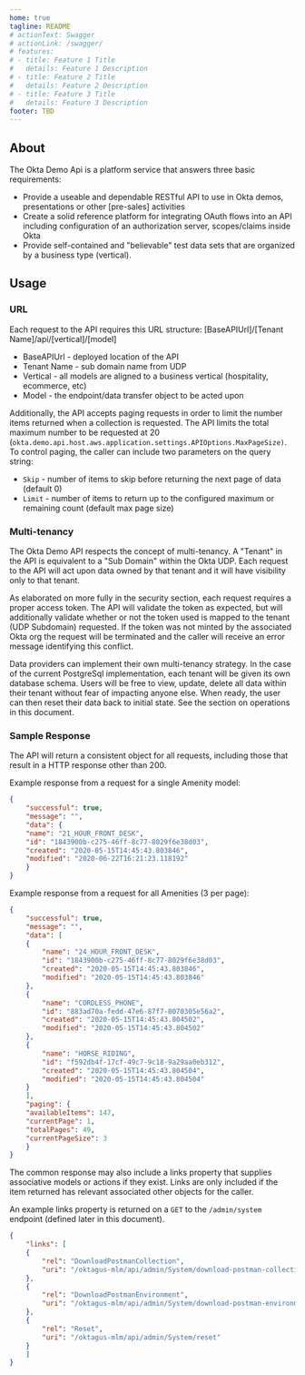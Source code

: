 ```yaml
---
home: true
tagline: README
# actionText: Swagger
# actionLink: /swagger/
# features:
# - title: Feature 1 Title
#   details: Feature 1 Description
# - title: Feature 2 Title
#   details: Feature 2 Description
# - title: Feature 3 Title
#   details: Feature 3 Description
footer: TBD
---
```


## About
The Okta Demo Api is a platform service that answers three basic requirements:

* Provide a useable and dependable RESTful API to use in Okta demos, presentations or other [pre-sales] activities
* Create a solid reference platform for integrating OAuth flows into an API including configuration of an authorization server, scopes/claims inside Okta
* Provide self-contained and "believable" test data sets that are organized by a business type (vertical).

## Usage
### URL
Each request to the API requires this URL structure:
[BaseAPIUrl]/[Tenant Name]/api/[vertical]/[model]
* BaseAPIUrl - deployed location of the API
* Tenant Name - sub domain name from UDP
* Vertical - all models are aligned to a business vertical (hospitality, ecommerce, etc)
* Model - the endpoint/data transfer object to be acted upon

Additionally, the API accepts paging requests in order to limit the number items returned when a collection is requested.  The API limits the total maximum number to be requested at 20 (`okta.demo.api.host.aws.application.settings.APIOptions.MaxPageSize)`.  To control paging, the caller can include two parameters on the query string:
* `Skip` - number of items to skip before returning the next page of data (default 0)
* `Limit` - number of items to return up to the configured maximum or remaining count (default max page size)
### Multi-tenancy
The Okta Demo API respects the concept of multi-tenancy.   A "Tenant" in the API is equivalent to a "Sub Domain" within the Okta UDP.   Each request to the API will act upon data owned by that tenant and it will have visibility only to that tenant.   

As elaborated on more fully in the security section, each request requires a proper access token.   The API will validate the token as expected, but will additionally validate whether or not the token used is mapped to the tenant (UDP Subdomain) requested.   If the token was not minted by the associated Okta org the request will be terminated and the caller will receive an error message identifying this conflict.

Data providers can implement their own multi-tenancy strategy.   In the case of the current PostgreSql implementation, each tenant will be given its own database schema.   Users will be free to view, update, delete all data within their tenant without fear of impacting anyone else.   When ready, the user can then reset their data back to initial state.  See the section on operations in this document.

### Sample Response
The API will return a consistent object for all requests, including those that result in a HTTP response other than 200.

Example response from a request for a single Amenity model:
```json
{
    "successful": true,
    "message": "",
    "data": {
    "name": "21_HOUR_FRONT_DESK",
    "id": "1843900b-c275-46ff-8c77-8029f6e38d03",
    "created": "2020-05-15T14:45:43.803846",
    "modified": "2020-06-22T16:21:23.118192"
    }
}
```
Example response from a request for all Amenities (3 per page):
```json
{
    "successful": true,
    "message": "",
    "data": [
    {
        "name": "24_HOUR_FRONT_DESK",
        "id": "1843900b-c275-46ff-8c77-8029f6e38d03",
        "created": "2020-05-15T14:45:43.803846",
        "modified": "2020-05-15T14:45:43.803846"
    },
    {
        "name": "CORDLESS_PHONE",
        "id": "883ad70a-fedd-47e6-87f7-0070305e56a2",
        "created": "2020-05-15T14:45:43.804502",
        "modified": "2020-05-15T14:45:43.804502"
    },
    {
        "name": "HORSE_RIDING",
        "id": "f592db4f-17cf-49c7-9c18-9a29aa0eb312",
        "created": "2020-05-15T14:45:43.804504",
        "modified": "2020-05-15T14:45:43.804504"
    }
    ],
    "paging": {
    "availableItems": 147,
    "currentPage": 1,
    "totalPages": 49,
    "currentPageSize": 3
    }
}
```

The common response may also include a links property that supplies associative models or actions if they exist. Links are only included if the item returned has relevant associated other objects for the caller.

An example links property is returned on a `GET` to the `/admin/system` endpoint (defined later in this document).
```json
{
    "links": [
    {
        "rel": "DownloadPostmanCollection",
        "uri": "/oktagus-mlm/api/admin/System/download-postman-collection"
    },
    {
        "rel": "DownloadPostmanEnvironment",
        "uri": "/oktagus-mlm/api/admin/System/download-postman-environment"
    },
    {
        "rel": "Reset",
        "uri": "/oktagus-mlm/api/admin/System/reset"
    }
    ]
}
```
